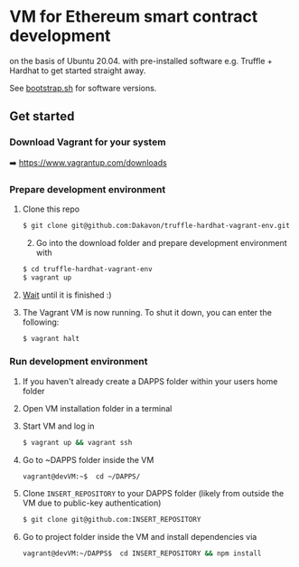 # VM for Ethereum smart contract development
on the basis of Ubuntu 20.04. with pre-installed software e.g. Truffle + Hardhat to get started straight away.

See [bootstrap.sh](bootstrap.sh) for software versions.

## Get started
### Download Vagrant for your system
:arrow_right: https://www.vagrantup.com/downloads

### Prepare development environment

1. Clone this repo
    ```sh
    $ git clone git@github.com:Dakavon/truffle-hardhat-vagrant-env.git
    ```

    2. Go into the download folder and prepare development environment with
    ```sh
    $ cd truffle-hardhat-vagrant-env
    $ vagrant up
    ```

3. [Wait](https://www.youtube.com/watch?v=VBlFHuCzPgY) until it is finished :)

4. The Vagrant VM is now running. To shut it down, you can enter the following:
    ```sh
    $ vagrant halt
    ```

### Run development environment

1. If you haven't already create a DAPPS folder within your users home folder

2. Open VM installation folder in a terminal

3. Start VM and log in
    ```sh
    $ vagrant up && vagrant ssh
    ```

4. Go to ~DAPPS folder inside the VM
    ```sh
    vagrant@devVM:~$  cd ~/DAPPS/
    ```

5. Clone `INSERT_REPOSITORY` to your DAPPS folder (likely from outside the VM due to public-key authentication)
    ```sh
    $ git clone git@github.com:INSERT_REPOSITORY
    ```

6. Go to project folder inside the VM and install dependencies via
    ```sh
    vagrant@devVM:~/DAPPS$  cd INSERT_REPOSITORY && npm install
    ```